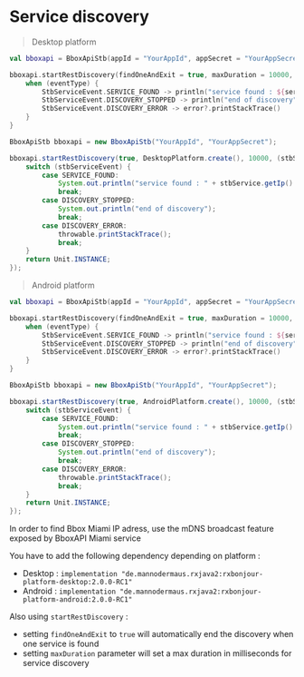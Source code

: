 # Service discovery


> Desktop platform

```kotlin
val bboxapi = BboxApiStb(appId = "YourAppId", appSecret = "YourAppSecret")

bboxapi.startRestDiscovery(findOneAndExit = true, maxDuration = 10000, platform = DesktopPlatform.create()) { eventType, service, error ->
    when (eventType) {
        StbServiceEvent.SERVICE_FOUND -> println("service found : ${service?.ip}:${service?.port}")
        StbServiceEvent.DISCOVERY_STOPPED -> println("end of discovery")
        StbServiceEvent.DISCOVERY_ERROR -> error?.printStackTrace()
    }
}
```

```java
BboxApiStb bboxapi = new BboxApiStb("YourAppId", "YourAppSecret");

bboxapi.startRestDiscovery(true, DesktopPlatform.create(), 10000, (stbServiceEvent, stbService, throwable) -> {
    switch (stbServiceEvent) {
        case SERVICE_FOUND:
            System.out.println("service found : " + stbService.getIp() + ":" + stbService.getPort());
            break;
        case DISCOVERY_STOPPED:
            System.out.println("end of discovery");
            break;
        case DISCOVERY_ERROR:
            throwable.printStackTrace();
            break;
    }
    return Unit.INSTANCE;
});
```

> Android platform 

```kotlin
val bboxapi = BboxApiStb(appId = "YourAppId", appSecret = "YourAppSecret")

bboxapi.startRestDiscovery(findOneAndExit = true, maxDuration = 10000, platform = AndroidPlatform.create()) { eventType, service, error ->
    when (eventType) {
        StbServiceEvent.SERVICE_FOUND -> println("service found : ${service?.ip}:${service?.port}")
        StbServiceEvent.DISCOVERY_STOPPED -> println("end of discovery")
        StbServiceEvent.DISCOVERY_ERROR -> error?.printStackTrace()
    }
}
```

```java
BboxApiStb bboxapi = new BboxApiStb("YourAppId", "YourAppSecret");

bboxapi.startRestDiscovery(true, AndroidPlatform.create(), 10000, (stbServiceEvent, stbService, throwable) -> {
    switch (stbServiceEvent) {
        case SERVICE_FOUND:
            System.out.println("service found : " + stbService.getIp() + ":" + stbService.getPort());
            break;
        case DISCOVERY_STOPPED:
            System.out.println("end of discovery");
            break;
        case DISCOVERY_ERROR:
            throwable.printStackTrace();
            break;
    }
    return Unit.INSTANCE;
});
```

In order to find Bbox Miami IP adress, use the mDNS broadcast feature exposed by BboxAPI Miami service

You have to add the following dependency depending on platform : 

* Desktop : `implementation "de.mannodermaus.rxjava2:rxbonjour-platform-desktop:2.0.0-RC1"`
* Android : `implementation "de.mannodermaus.rxjava2:rxbonjour-platform-android:2.0.0-RC1"`

Also using `startRestDiscovery` :

* setting `findOneAndExit` to `true` will automatically end the discovery when one service is found
* setting `maxDuration` parameter will set a max duration in milliseconds for service discovery